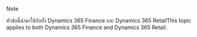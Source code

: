 > [!NOTE]
> <span data-ttu-id="f4df6-101">หัวข้อนี้นำมาใช้กับทั้ง Dynamics 365 Finance และ Dynamics 365 Retail</span><span class="sxs-lookup"><span data-stu-id="f4df6-101">This topic applies to both Dynamics 365 Finance and Dynamics 365 Retail.</span></span> 
